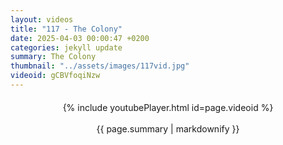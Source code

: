 ```yaml
---
layout: videos
title: "117 - The Colony"
date: 2025-04-03 00:00:47 +0200
categories: jekyll update
summary: The Colony
thumbnail: "../assets/images/117vid.jpg"
videoid: gCBVfoqiNzw
---
```


<div style="text-align: center; margin-top: 20px;">
  {% include youtubePlayer.html id=page.videoid %}
  <p style="margin-top: 15px; font-size: 1.2em; color: #333;">
    <p>{{ page.summary | markdownify }}</p>
  </p>
</div>
